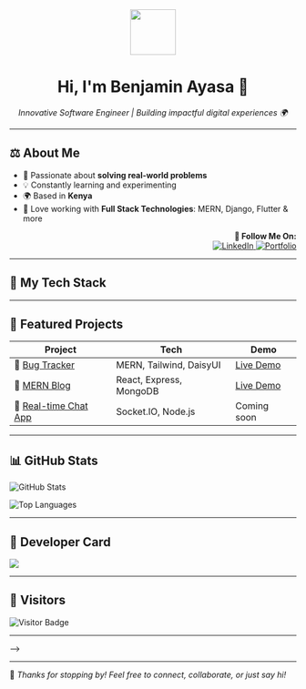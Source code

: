 <!-- Profile README for Benjamin Ayasa -->

<div align="center">
  <img src="https://media.giphy.com/media/qgQUggAC3Pfv687qPC/giphy.gif" width="80" />
  <h1>Hi, I'm Benjamin Ayasa 👋</h1>
  <i>Innovative Software Engineer | Building impactful digital experiences 🌍</i>
</div>

---

## ⚖️ About Me

- 🧠 Passionate about **solving real-world problems**
- 💡 Constantly learning and experimenting
- 🌍 Based in **Kenya**
- 🚀 Love working with **Full Stack Technologies**: MERN, Django, Flutter & more

<div align="right">
  <b>🌟 Follow Me On:</b><br>
  <a href="https://www.linkedin.com/in/benjamin-ayasa-3a311a36a" target="_blank">
    <img src="https://img.shields.io/badge/LinkedIn-0077B5?style=for-the-badge&logo=linkedin&logoColor=white" alt="LinkedIn"/>
  </a>
  <a href="https://ayasa-benjamin.netlify.app" target="_blank">
    <img src="https://img.shields.io/badge/Portfolio-000000?style=for-the-badge&logo=github&logoColor=white" alt="Portfolio"/>
  </a>
</div>

---

## 🚀 My Tech Stack

<p align="center">
  <!-- your badges here (unchanged) -->
  <!-- Keep as-is: Python, C++, JS, React, Node, MongoDB, Docker, etc. -->
</p>

---

## 🧰 Featured Projects

| Project | Tech | Demo |
|--------|------|------|
| 🐞 [Bug Tracker](https://github.com/Leftinant/BugTracker) | MERN, Tailwind, DaisyUI | [Live Demo](https://leftinant-bugtracker.netlify.app) |
| 📰 [MERN Blog](https://github.com/Leftinant/BlogApp) | React, Express, MongoDB | [Live Demo](https://leftinant-blog.netlify.app) |
| 💬 [Real-time Chat App](https://github.com/Leftinant/ChatApp) | Socket.IO, Node.js | Coming soon |

---

## 📊 GitHub Stats

![GitHub Stats](https://github-readme-stats.vercel.app/api?username=Leftinant&show_icons=true&theme=tokyonight)

![Top Languages](https://github-readme-stats.vercel.app/api/top-langs/?username=Leftinant&layout=compact&theme=tokyonight)

---

## 💼 Developer Card

<a href="https://github.com/Leftinant">
  <img src="https://github-profile-summary-cards.vercel.app/api/cards/profile-details?username=Leftinant&theme=tokyonight" />
</a>

---

## 🧮 Visitors

![Visitor Badge](https://komarev.com/ghpvc/?username=Leftinant&label=Profile%20views&color=0e75b6&style=flat)

---

<!-- Optional: WakaTime -->
<!--
## ⏳ Weekly Coding Stats
<!-- Remove the comment tag after linking your WakaTime profile -->
<!--START_SECTION:waka-->
<!--END_SECTION:waka-->
-->

<!-- Optional: Contribution snake -->
<!--
![Contribution Snake](https://github.com/Leftinant/Leftinant/blob/output/github-contribution-grid-snake.svg)
-->

---

💬 *Thanks for stopping by! Feel free to connect, collaborate, or just say hi!*
